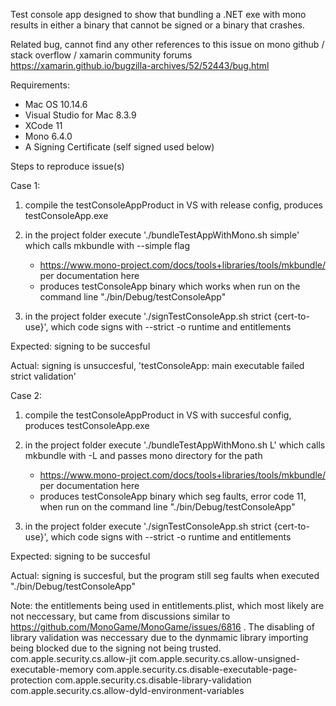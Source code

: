 Test console app designed to show that bundling a .NET exe with mono results in either a binary that cannot be signed or a binary that crashes.

Related bug, cannot find any other references to this issue on mono github / stack overflow / xamarin community forums
https://xamarin.github.io/bugzilla-archives/52/52443/bug.html

Requirements:
   - Mac OS 10.14.6
   - Visual Studio for Mac 8.3.9
   - XCode 11
   - Mono 6.4.0
   - A Signing Certificate (self signed used below)

Steps to reproduce issue(s)

Case 1:
1. compile the testConsoleAppProduct in VS with release config, produces testConsoleApp.exe
2. in the project folder execute './bundleTestAppWithMono.sh simple' which calls mkbundle with --simple flag
   - https://www.mono-project.com/docs/tools+libraries/tools/mkbundle/ per documentation here
   - produces testConsoleApp binary which works when run on the command line "./bin/Debug/testConsoleApp"

3. in the project folder execute './signTestConsoleApp.sh strict {cert-to-use}', which code signs with --strict -o runtime and entitlements

Expected: signing to be succesful

Actual: signing is unsuccesful, 'testConsoleApp: main executable failed strict validation'


Case 2:
1. compile the testConsoleAppProduct in VS with succesful config, produces testConsoleApp.exe
2. in the project folder execute './bundleTestAppWithMono.sh L' which calls mkbundle with -L and passes mono directory for the path
   - https://www.mono-project.com/docs/tools+libraries/tools/mkbundle/ per documentation here
   - produces testConsoleApp binary which seg faults, error code 11, when run on the command line "./bin/Debug/testConsoleApp"

3. in the project folder execute './signTestConsoleApp.sh strict {cert-to-use}', which code signs with --strict -o runtime and entitlements

Expected: signing to be succesful

Actual: signing is succesful, but the program still seg faults when executed "./bin/Debug/testConsoleApp"



Note: the entitlements being used in entitlements.plist, which most likely are not neccessary, but came from discussions similar to https://github.com/MonoGame/MonoGame/issues/6816 . The disabling of library validation was neccessary due to the dynmamic library importing being blocked due to the signing not being trusted.
    <key>com.apple.security.cs.allow-jit</key>
    <true/>
    <key>com.apple.security.cs.allow-unsigned-executable-memory</key>
    <true/>
    <key>com.apple.security.cs.disable-executable-page-protection</key>
    <true/>
    <key>com.apple.security.cs.disable-library-validation</key>
    <true/>
    <key>com.apple.security.cs.allow-dyld-environment-variables</key>
    <true/>
